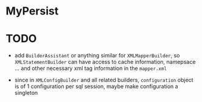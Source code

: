 # MyPersist





# TODO

- add `BuilderAssistant` or anything similar for `XMLMapperBuilder`, so `XMLStatementBuilder` can have access to cache information, namepsace ... and other necessary xml tag information in the `mapper.xml`

-  since in `XMLConfigBuilder` and all related builders, `configuration` object is of 1 configuration per sql session, maybe make configuration a singleton

